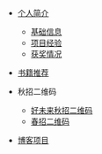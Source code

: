 <!--
 * @Description: 
 * @Date: 2019-08-05 11:57:02
 * @LastEditors: Please set LastEditors
 * @LastEditTime: 2021-01-02 12:21:13
 -->
<!-- * [全部目录](/)-->

* [个人简介](./navbar/authorintroducer.md)

  * [基础信息](./navbar/authorintroducer?id=个人简介)
  * [项目经验](./navbar/authorintroducer?id=项目经验)
  * [获奖情况](./navbar/authorintroducer?id=获奖情况) 
  
* [书籍推荐](./navbar/书籍推荐.md)
  
* 秋招二维码
  
  * [好未来秋招二维码](./navbar/好未来.md) 
  * [春招二维码](./navbar/招聘.md)
  
* [博客项目](https://github.com/codefool0307/Java-Blog)
